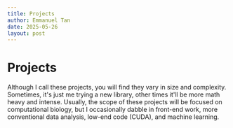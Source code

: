 ```yaml
---
title: Projects
author: Emmanuel Tan
date: 2025-05-26
layout: post
---
```


# Projects 

Although I call these projects, you will find they vary in size and complexity. Sometimes, it's just me trying a new library, other times it'll be more math heavy and intense. Usually, the scope of these projects will be focused on computational biology, but I occasionally dabble in front-end work, more conventional data analysis, low-end code (CUDA), and machine learning.